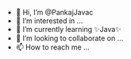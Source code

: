 - 👋 Hi, I’m @PankajJavac
- 👀 I’m interested in ...
- 🌱 I’m currently learning ✨Java✨
- 💞️ I’m looking to collaborate on ...
- 📫 How to reach me ...

<!---
PankajJavac/PankajJavac is a ✨ special ✨ repository because its `README.md` (this file) appears on your GitHub profile.
You can click the Preview link to take a look at your changes.
--->
